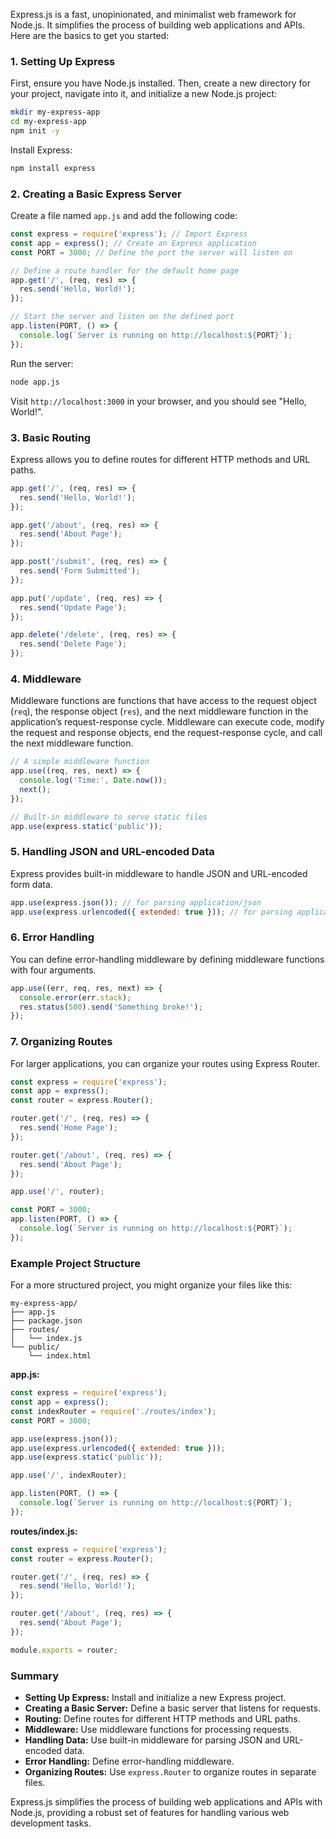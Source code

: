 Express.js is a fast, unopinionated, and minimalist web framework for Node.js. It simplifies the process of building web applications and APIs. Here are the basics to get you started:

### 1. Setting Up Express

First, ensure you have Node.js installed. Then, create a new directory for your project, navigate into it, and initialize a new Node.js project:

```bash
mkdir my-express-app
cd my-express-app
npm init -y
```

Install Express:

```bash
npm install express
```

### 2. Creating a Basic Express Server

Create a file named `app.js` and add the following code:

```javascript
const express = require('express'); // Import Express
const app = express(); // Create an Express application
const PORT = 3000; // Define the port the server will listen on

// Define a route handler for the default home page
app.get('/', (req, res) => {
  res.send('Hello, World!');
});

// Start the server and listen on the defined port
app.listen(PORT, () => {
  console.log(`Server is running on http://localhost:${PORT}`);
});
```

Run the server:

```bash
node app.js
```

Visit `http://localhost:3000` in your browser, and you should see "Hello, World!".

### 3. Basic Routing

Express allows you to define routes for different HTTP methods and URL paths.

```javascript
app.get('/', (req, res) => {
  res.send('Hello, World!');
});

app.get('/about', (req, res) => {
  res.send('About Page');
});

app.post('/submit', (req, res) => {
  res.send('Form Submitted');
});

app.put('/update', (req, res) => {
  res.send('Update Page');
});

app.delete('/delete', (req, res) => {
  res.send('Delete Page');
});
```

### 4. Middleware

Middleware functions are functions that have access to the request object (`req`), the response object (`res`), and the next middleware function in the application’s request-response cycle. Middleware can execute code, modify the request and response objects, end the request-response cycle, and call the next middleware function.

```javascript
// A simple middleware function
app.use((req, res, next) => {
  console.log('Time:', Date.now());
  next();
});

// Built-in middleware to serve static files
app.use(express.static('public'));
```

### 5. Handling JSON and URL-encoded Data

Express provides built-in middleware to handle JSON and URL-encoded form data.

```javascript
app.use(express.json()); // for parsing application/json
app.use(express.urlencoded({ extended: true })); // for parsing application/x-www-form-urlencoded
```

### 6. Error Handling

You can define error-handling middleware by defining middleware functions with four arguments.

```javascript
app.use((err, req, res, next) => {
  console.error(err.stack);
  res.status(500).send('Something broke!');
});
```

### 7. Organizing Routes

For larger applications, you can organize your routes using Express Router.

```javascript
const express = require('express');
const app = express();
const router = express.Router();

router.get('/', (req, res) => {
  res.send('Home Page');
});

router.get('/about', (req, res) => {
  res.send('About Page');
});

app.use('/', router);

const PORT = 3000;
app.listen(PORT, () => {
  console.log(`Server is running on http://localhost:${PORT}`);
});
```

### Example Project Structure

For a more structured project, you might organize your files like this:

```
my-express-app/
├── app.js
├── package.json
├── routes/
│   └── index.js
└── public/
    └── index.html
```

**app.js:**

```javascript
const express = require('express');
const app = express();
const indexRouter = require('./routes/index');
const PORT = 3000;

app.use(express.json());
app.use(express.urlencoded({ extended: true }));
app.use(express.static('public'));

app.use('/', indexRouter);

app.listen(PORT, () => {
  console.log(`Server is running on http://localhost:${PORT}`);
});
```

**routes/index.js:**

```javascript
const express = require('express');
const router = express.Router();

router.get('/', (req, res) => {
  res.send('Hello, World!');
});

router.get('/about', (req, res) => {
  res.send('About Page');
});

module.exports = router;
```

### Summary

- **Setting Up Express:** Install and initialize a new Express project.
- **Creating a Basic Server:** Define a basic server that listens for requests.
- **Routing:** Define routes for different HTTP methods and URL paths.
- **Middleware:** Use middleware functions for processing requests.
- **Handling Data:** Use built-in middleware for parsing JSON and URL-encoded data.
- **Error Handling:** Define error-handling middleware.
- **Organizing Routes:** Use `express.Router` to organize routes in separate files.

Express.js simplifies the process of building web applications and APIs with Node.js, providing a robust set of features for handling various web development tasks.
